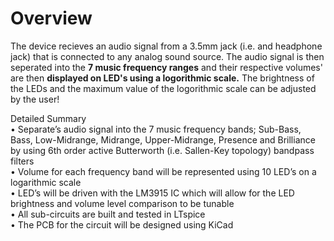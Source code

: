 # Overview      
The device recieves an audio signal from a 3.5mm jack (i.e. and headphone jack) that is connected to any analog sound source.  The audio signal is then seperated into the **7 music frequency ranges** and their respective volumes' are then **displayed on LED's using a logorithmic scale.**
The brightness of the LEDs and the maximum value of the logorithmic scale can be adjusted by the user!
   
Detailed Summary      
•	Separate’s audio signal into the 7 music frequency bands; Sub-Bass, Bass, Low-Midrange, Midrange, Upper-Midrange, Presence and Brilliance by using 6th order active     Butterworth (i.e. Sallen-Key topology) bandpass filters     
•	Volume for each frequency band will be represented using 10 LED’s on a logarithmic scale      
•	LED’s will be driven with the LM3915 IC which will allow for the LED brightness and volume level comparison to be tunable     
•	All sub-circuits are built and tested in LTspice      
•	The PCB for the circuit will be designed using KiCad      
